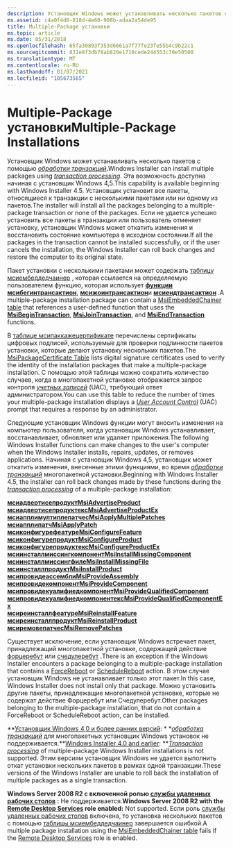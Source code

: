 ```yaml
---
description: Установщик Windows может устанавливать несколько пакетов с помощью обработки транзакций.
ms.assetid: c4a0f4d8-818d-4e60-908b-adaa2a54de95
title: Multiple-Package установки
ms.topic: article
ms.date: 05/31/2018
ms.openlocfilehash: 65fa30893f353d6661a7f77fe23fe55b4c9b22c1
ms.sourcegitcommit: 831e8f3db78ab820e1710cede244553c70e50500
ms.translationtype: MT
ms.contentlocale: ru-RU
ms.lasthandoff: 01/07/2021
ms.locfileid: "105673565"
---
```

# <a name="multiple-package-installations"></a><span data-ttu-id="20146-103">Multiple-Package установки</span><span class="sxs-lookup"><span data-stu-id="20146-103">Multiple-Package Installations</span></span>

<span data-ttu-id="20146-104">Установщик Windows может устанавливать несколько пакетов с помощью [*обработки транзакций*](t-gly.md).</span><span class="sxs-lookup"><span data-stu-id="20146-104">Windows Installer can install multiple packages using [*transaction processing*](t-gly.md).</span></span> <span data-ttu-id="20146-105">Эта возможность доступна начиная с установщик Windows 4,5.</span><span class="sxs-lookup"><span data-stu-id="20146-105">This capability is available beginning with Windows Installer 4.5.</span></span> <span data-ttu-id="20146-106">Установщик установит все пакеты, относящиеся к транзакции с несколькими пакетами или ни одному из пакетов.</span><span class="sxs-lookup"><span data-stu-id="20146-106">The installer will install all the packages belonging to a multiple-package transaction or none of the packages.</span></span> <span data-ttu-id="20146-107">Если не удается успешно установить все пакеты в транзакции или пользователь отменяет установку, установщик Windows может откатить изменения и восстановить состояние компьютера в исходном состоянии.</span><span class="sxs-lookup"><span data-stu-id="20146-107">If all the packages in the transaction cannot be installed successfully, or if the user cancels the installation, the Windows Installer can roll back changes and restore the computer to its original state.</span></span>

<span data-ttu-id="20146-108">Пакет установки с несколькими пакетами может содержать [таблицу мсиембеддедчаинер](msiembeddedchainer-table.md) , которая ссылается на определяемую пользователем функцию, которая использует [**функции мсибегинтрансактион**](/windows/desktop/api/Msi/nf-msi-msibegintransactiona), [**мсижоинтрансактион**](/windows/desktop/api/Msi/nf-msi-msijointransaction)и [**мсиендтрансактион**](/windows/desktop/api/Msi/nf-msi-msiendtransaction) .</span><span class="sxs-lookup"><span data-stu-id="20146-108">A multiple-package installation package can contain a [MsiEmbeddedChainer table](msiembeddedchainer-table.md) that references a user-defined function that uses the [**MsiBeginTransaction**](/windows/desktop/api/Msi/nf-msi-msibegintransactiona), [**MsiJoinTransaction**](/windows/desktop/api/Msi/nf-msi-msijointransaction), and [**MsiEndTransaction**](/windows/desktop/api/Msi/nf-msi-msiendtransaction) functions.</span></span>

<span data-ttu-id="20146-109">В [таблице мсипаккажецертификате](msipackagecertificate-table.md) перечислены сертификаты цифровых подписей, используемые для проверки подлинности пакетов установки, которые делают установку нескольких пакетов.</span><span class="sxs-lookup"><span data-stu-id="20146-109">The [MsiPackageCertificate Table](msipackagecertificate-table.md) lists digital signature certificates used to verify the identity of the installation packages that make a multiple-package installation.</span></span> <span data-ttu-id="20146-110">С помощью этой таблицы можно сократить количество случаев, когда в многопакетной установке отображается запрос контроля [*учетных записей*](u-gly.md) (UAC), требующий ответ администратором.</span><span class="sxs-lookup"><span data-stu-id="20146-110">You can use this table to reduce the number of times your multiple-package installation displays a [*User Account Control*](u-gly.md) (UAC) prompt that requires a response by an administrator.</span></span>

<span data-ttu-id="20146-111">Следующие установщик Windows функции могут вносить изменения на компьютер пользователя, когда установщик Windows устанавливает, восстанавливает, обновляет или удаляет приложения.</span><span class="sxs-lookup"><span data-stu-id="20146-111">The following Windows Installer functions can make changes to the user's computer when the Windows Installer installs, repairs, updates, or removes applications.</span></span> <span data-ttu-id="20146-112">Начиная с установщик Windows 4,5, установщик может откатить изменения, внесенные этими функциями, во время [*обработки транзакций*](t-gly.md) многопакетной установки.</span><span class="sxs-lookup"><span data-stu-id="20146-112">Beginning with Windows Installer 4.5, the installer can roll back changes made by these functions during the [*transaction processing*](t-gly.md) of a multiple-package installation:</span></span>

<dl>

[<span data-ttu-id="20146-113">**мсиадвертисепродукт**</span><span class="sxs-lookup"><span data-stu-id="20146-113">**MsiAdvertiseProduct**</span></span>](/windows/desktop/api/Msi/nf-msi-msiadvertiseproducta)  
[<span data-ttu-id="20146-114">**мсиадвертисепродуктекс**</span><span class="sxs-lookup"><span data-stu-id="20146-114">**MsiAdvertiseProductEx**</span></span>](/windows/desktop/api/Msi/nf-msi-msiadvertiseproductexa)  
[<span data-ttu-id="20146-115">**мсиапплимултиплепатчес**</span><span class="sxs-lookup"><span data-stu-id="20146-115">**MsiApplyMultiplePatches**</span></span>](/windows/desktop/api/Msi/nf-msi-msiapplymultiplepatchesa)  
[<span data-ttu-id="20146-116">**мсиапплипатч**</span><span class="sxs-lookup"><span data-stu-id="20146-116">**MsiApplyPatch**</span></span>](/windows/desktop/api/Msi/nf-msi-msiapplypatcha)  
[<span data-ttu-id="20146-117">**мсиконфигурефеатуре**</span><span class="sxs-lookup"><span data-stu-id="20146-117">**MsiConfigureFeature**</span></span>](/windows/desktop/api/Msi/nf-msi-msiconfigurefeaturea)  
[<span data-ttu-id="20146-118">**мсиконфигурепродукт**</span><span class="sxs-lookup"><span data-stu-id="20146-118">**MsiConfigureProduct**</span></span>](/windows/desktop/api/Msi/nf-msi-msiconfigureproducta)  
[<span data-ttu-id="20146-119">**мсиконфигурепродуктекс**</span><span class="sxs-lookup"><span data-stu-id="20146-119">**MsiConfigureProductEx**</span></span>](/windows/desktop/api/Msi/nf-msi-msiconfigureproductexa)  
[<span data-ttu-id="20146-120">**мсиинсталлмиссингкомпонент**</span><span class="sxs-lookup"><span data-stu-id="20146-120">**MsiInstallMissingComponent**</span></span>](/windows/desktop/api/Msi/nf-msi-msiinstallmissingcomponenta)  
[<span data-ttu-id="20146-121">**мсиинсталлмиссингфиле**</span><span class="sxs-lookup"><span data-stu-id="20146-121">**MsiInstallMissingFile**</span></span>](/windows/desktop/api/Msi/nf-msi-msiinstallmissingfilea)  
[<span data-ttu-id="20146-122">**мсиинсталлпродукт**</span><span class="sxs-lookup"><span data-stu-id="20146-122">**MsiInstallProduct**</span></span>](/windows/desktop/api/Msi/nf-msi-msiinstallproducta)  
[<span data-ttu-id="20146-123">**мсипровидеассембли**</span><span class="sxs-lookup"><span data-stu-id="20146-123">**MsiProvideAssembly**</span></span>](/windows/desktop/api/Msi/nf-msi-msiprovideassemblya)  
[<span data-ttu-id="20146-124">**мсипровидекомпонент**</span><span class="sxs-lookup"><span data-stu-id="20146-124">**MsiProvideComponent**</span></span>](/windows/desktop/api/Msi/nf-msi-msiprovidecomponenta)  
[<span data-ttu-id="20146-125">**мсипровидекуалифиедкомпонент**</span><span class="sxs-lookup"><span data-stu-id="20146-125">**MsiProvideQualifiedComponent**</span></span>](/windows/desktop/api/Msi/nf-msi-msiprovidequalifiedcomponenta)  
[<span data-ttu-id="20146-126">**мсипровидекуалифиедкомпонентекс**</span><span class="sxs-lookup"><span data-stu-id="20146-126">**MsiProvideQualifiedComponentEx**</span></span>](/windows/desktop/api/Msi/nf-msi-msiprovidequalifiedcomponentexa)  
[<span data-ttu-id="20146-127">**мсиреинсталлфеатуре**</span><span class="sxs-lookup"><span data-stu-id="20146-127">**MsiReinstallFeature**</span></span>](/windows/desktop/api/Msi/nf-msi-msireinstallfeaturea)  
[<span data-ttu-id="20146-128">**мсиреинсталлпродукт**</span><span class="sxs-lookup"><span data-stu-id="20146-128">**MsiReinstallProduct**</span></span>](/windows/desktop/api/Msi/nf-msi-msireinstallproducta)  
[<span data-ttu-id="20146-129">**мсиремовепатчес**</span><span class="sxs-lookup"><span data-stu-id="20146-129">**MsiRemovePatches**</span></span>](/windows/desktop/api/Msi/nf-msi-msiremovepatchesa)  
</dl>

<span data-ttu-id="20146-130">Существует исключение, если установщик Windows встречает пакет, принадлежащий многопакетной установке, содержащей действие [форцеребут](forcereboot-action.md) или [счедулеребут](schedulereboot-action.md) .</span><span class="sxs-lookup"><span data-stu-id="20146-130">There is an exception if the Windows Installer encounters a package belonging to a multiple-package installation that contains a [ForceReboot](forcereboot-action.md) or [ScheduleReboot](schedulereboot-action.md) action.</span></span> <span data-ttu-id="20146-131">В этом случае установщик Windows не устанавливает только этот пакет.</span><span class="sxs-lookup"><span data-stu-id="20146-131">In this case, Windows Installer does not install only that package.</span></span> <span data-ttu-id="20146-132">Можно установить другие пакеты, принадлежащие многопакетной установке, которые не содержат действие Форцеребут или Счедулеребут.</span><span class="sxs-lookup"><span data-stu-id="20146-132">Other packages belonging to the multiple-package installation, that do not contain a ForceReboot or ScheduleReboot action, can be installed.</span></span>

<span data-ttu-id="20146-133">\*\*[Установщик Windows 4,0 и более ранних версий](not-supported-in-windows-installer-4-0.md): \* \*[*обработка транзакций*](t-gly.md) для многопакетных установщик Windows установок не поддерживается.</span><span class="sxs-lookup"><span data-stu-id="20146-133">\*\*[Windows Installer 4.0 and earlier](not-supported-in-windows-installer-4-0.md):  \*\*[*Transaction processing*](t-gly.md) of multiple-package Windows Installer installations is not supported.</span></span> <span data-ttu-id="20146-134">Этим версиям установщик Windows не удается выполнить откат установки нескольких пакетов в рамках одной транзакции.</span><span class="sxs-lookup"><span data-stu-id="20146-134">These versions of the Windows Installer are unable to roll back the installation of multiple packages as a single transaction.</span></span>

<span data-ttu-id="20146-135">**Windows Server 2008 R2 с включенной ролью [службы удаленных рабочих столов](../termserv/terminal-services-portal.md) :** Не поддерживается.</span><span class="sxs-lookup"><span data-stu-id="20146-135">**Windows Server 2008 R2 with the [Remote Desktop Services](../termserv/terminal-services-portal.md) role enabled:** Not supported.</span></span> <span data-ttu-id="20146-136">Если роль [службы удаленных рабочих столов](../termserv/terminal-services-portal.md) включена, то установка нескольких пакетов с помощью [таблицы мсиембеддедчаинер](msiembeddedchainer-table.md) завершается ошибкой.</span><span class="sxs-lookup"><span data-stu-id="20146-136">A multiple package installation using the [MsiEmbeddedChainer table](msiembeddedchainer-table.md) fails if the [Remote Desktop Services](../termserv/terminal-services-portal.md) role is enabled.</span></span>

 

 
